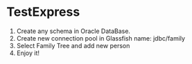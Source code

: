 # TestExpress

1. Create any schema in Oracle DataBase.
2. Create new connection pool in Glassfish name: jdbc/family
3. Select Family Tree and add new person
4. Enjoy it!
